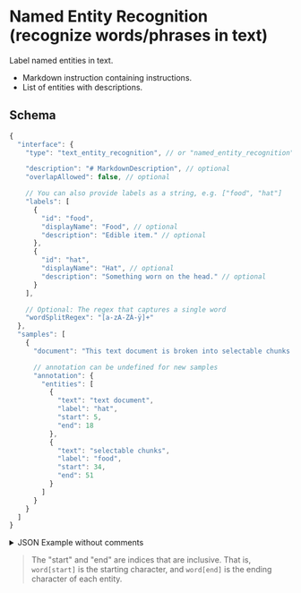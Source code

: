 # Named Entity Recognition (recognize words/phrases in text)

Label named entities in text.

- Markdown instruction containing instructions.
- List of entities with descriptions.

## Schema

```javascript
{
  "interface": {
    "type": "text_entity_recognition", // or "named_entity_recognition"

    "description": "# MarkdownDescription", // optional
    "overlapAllowed": false, // optional

    // You can also provide labels as a string, e.g. ["food", "hat"]
    "labels": [
      {
        "id": "food",
        "displayName": "Food", // optional
        "description": "Edible item." // optional
      },
      {
        "id": "hat",
        "displayName": "Hat", // optional
        "description": "Something worn on the head." // optional
      }
    ],

    // Optional: The regex that captures a single word
    "wordSplitRegex": "[a-zA-ZÀ-ÿ]+"
  },
  "samples": [
    {
      "document": "This text document is broken into selectable chunks.",

      // annotation can be undefined for new samples
      "annotation": {
        "entities": [
          {
            "text": "text document",
            "label": "hat",
            "start": 5,
            "end": 18
          },
          {
            "text": "selectable chunks",
            "label": "food",
            "start": 34,
            "end": 51
          }
        ]
      }
    }
  ]
}
```

<details>
  <summary>JSON Example without comments</summary>
  
  ```json
  {
  "interface": {
    "type": "text_entity_recognition",
    "description": "# MarkdownDescription",
    "overlapAllowed": false,
    "labels": [
      {
        "id": "food",
        "displayName": "Food",
        "description": "Edible item."
      },
      {
        "id": "hat",
        "displayName": "Hat",
        "description": "Something worn on the head."
      }
    ]
  },
  "samples": [
    {
      "document": "This text document is broken into selectable chunks.",
      "annotation": {
        "entities": [
          {
            "text": "text document",
            "label": "hat",
            "start": 5,
            "end": 18
          },
          {
            "text": "selectable chunks",
            "label": "food",
            "start": 34,
            "end": 51
          }
        ]
      }
    }
  ]
}
  ```
</details>

> The "start" and "end" are indices that are inclusive. That is, `word[start]` is the starting
> character, and `word[end]` is the ending character of each entity.
